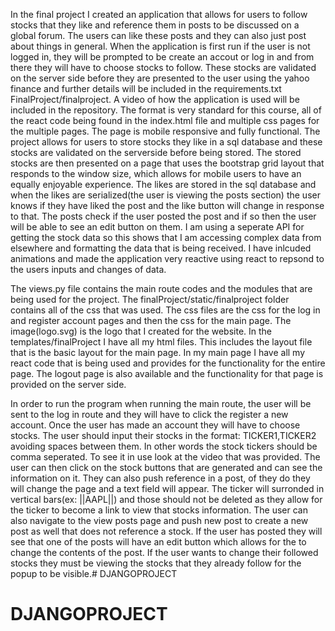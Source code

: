 In the final project I created an application that allows for users to follow stocks that they like and reference them in posts to be discussed on a global forum. The users can like these posts and they can also just post about things in general. When the application is first run if the user is not logged in, they will be prompted to be create an accout or log in and from there they will have to choose stocks to follow. These stocks are validated on the server side before they are presented to the user using the yahoo finance and further details will be included in the requirements.txt FinalProject/finalproject. A video of how the application is used will be included in the repository. The format is very standard for this course, all of the react code being found in the index.html file and multiple css pages for the multiple pages. The page is mobile responsive and fully functional. The project allows for users to store stocks they like in a sql database and these stocks are validated on the serverside before being stored. The stored stocks are then presented on a page that uses the bootstrap grid layout that responds to the window size, which allows for mobile users to have an equally enjoyable experience. The likes are stored in the sql database and when the likes are serialized(the user is viewing the posts section) the user knows if they have liked the post and the like button will change in response to that. The posts check if the user posted the post and if so then the user will be able to see an edit button on them. I am using a seperate API for getting the stock data so this shows that I am accessing complex data from elsewhere and formatting the data that is being received. I have inlcuded animations and made the application very reactive using react to repsond to the users inputs and changes of data.

The views.py file contains the main route codes and the modules that are being used for the project. The finalProject/static/finalproject folder contains all of the css that was used. The css files are the css for the log in and register account pages and then the css for the main page. The image(logo.svg) is the logo that I created for the website. In the templates/finalProject I have all my html files. This includes the layout file that is the basic layout for the main page. In my main page I have all my react code that is being used and provides for the functionality for the entire page. The logout page is also available and the functionality for that page is provided on the server side.

In order to run the program when running the main route, the user will be sent to the log in route and they will have to click the register a new account. Once the user has made an account they will have to choose stocks. The user should input their stocks in the format: TICKER1,TICKER2 avoiding spaces between them. In other words the stock tickers should be comma seperated. To see it in use look at the video that was provided. The user can then click on the stock buttons that are generated and can see the information on it. They can also push reference in a post, of they do they will change the page and a text field will appear. The ticker will surronded in vertical bars(ex: ||AAPL||) and those should not be deleted as they allow for the ticker to become a link to view that stocks information. The user can also navigate to the view posts page and push new post to create a new post as well that does not reference a stock. If the user has posted they will see that one of the posts will have an edit button which allows for the to change the contents of the post. If the user wants to change their followed stocks they must be viewing the stocks that they already follow for the popup to be visible.# DJANGOPROJECT
# DJANGOPROJECT
